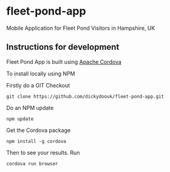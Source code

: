# fleet-pond-app
Mobile Application for Fleet Pond Visitors in Hampshire, UK

## Instructions for development
Fleet Pond App is built using [Apache Cordova](https://cordova.apache.org/)

To install locally using NPM

Firstly do a GIT Checkout

`git clone https://github.com/dickydoouk/fleet-pond-app.git`

Do an NPM update

`npm update`

Get the Cordova package

`npm install -g cordova`

Then to see your results. Run

`cordova run browser`